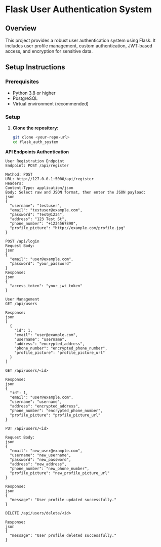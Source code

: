 # Flask User Authentication System

## Overview

This project provides a robust user authentication system using Flask. It includes user profile management, custom authentication, JWT-based access, and encryption for sensitive data.

## Setup Instructions

### Prerequisites

- Python 3.8 or higher
- PostgreSQL
- Virtual environment (recommended)

### Setup

1. **Clone the repository:**

   ```bash
   git clone <your-repo-url>
   cd flask_auth_system

**API Endpoints Authentication**
```
User Registration Endpoint
Endpoint: POST /api/register

Method: POST
URL: http://127.0.0.1:5000/api/register
Headers:
Content-Type: application/json
Body: Select raw and JSON format, then enter the JSON payload:
json
{
  "username": "testuser",
  "email": "testuser@example.com",
  "password": "Test@1234",
  "address": "123 Test St",
  "phone_number": "+1234567890",
  "profile_picture": "http://example.com/profile.jpg"
}
```
```
POST /api/login
Request Body:
json
{
  "email": "user@example.com",
  "password": "your_password"
}
Response:
json
{
  "access_token": "your_jwt_token"
}
```
```
User Management
GET /api/users

Response:
json
[
  {
    "id": 1,
    "email": "user@example.com",
    "username": "username",
    "address": "encrypted_address",
    "phone_number": "encrypted_phone_number",
    "profile_picture": "profile_picture_url"
  }
]
```
```
GET /api/users/<id>

Response:
json
{
  "id": 1,
  "email": "user@example.com",
  "username": "username",
  "address": "encrypted_address",
  "phone_number": "encrypted_phone_number",
  "profile_picture": "profile_picture_url"
}
```
```
PUT /api/users/<id>

Request Body:
json
{
  "email": "new_user@example.com",
  "username": "new_username",
  "password": "new_password",
  "address": "new_address",
  "phone_number": "new_phone_number",
  "profile_picture": "new_profile_picture_url"
}

Response:
json
{
  "message": "User profile updated successfully."
}
```
```
DELETE /api/users/delete/<id>

Response:
json
{
  "message": "User profile deleted successfully."
}
```
